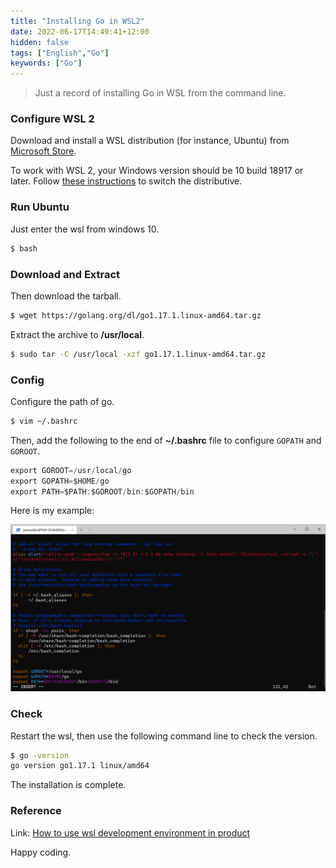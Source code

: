 ```yaml
---
title: "Installing Go in WSL2"
date: 2022-06-17T14:49:41+12:00
hidden: false
tags: ["English","Go"]
keywords: ["Go"]
---
```


> Just a record of installing Go in WSL from the command line.

<!--more-->

### Configure WSL 2

Download and install a WSL distribution (for instance, Ubuntu) from [Microsoft Store](https://jb.gg/clion-wsl).

To work with WSL 2, your Windows version should be 10 build 18917 or later. Follow [these instructions](https://docs.microsoft.com/windows/wsl/wsl2-install#set-a-distro-to-be-backed-by-wsl-2-using-the-command-line) to switch the distributive.



### Run Ubuntu

Just enter the wsl from windows 10.

```bash
$ bash
```



### Download and Extract

Then download the tarball.

```bash
$ wget https://golang.org/dl/go1.17.1.linux-amd64.tar.gz
```

Extract the archive to **/usr/local**. 

```bash
$ sudo tar -C /usr/local -xzf go1.17.1.linux-amd64.tar.gz
```



### Config

Configure the path of go.

```bash
$ vim ~/.bashrc
```

Then, add the following to the end of **~/.bashrc** file to configure `GOPATH` and `GOROOT`.

```c
export GOROOT=/usr/local/go
export GOPATH=$HOME/go
export PATH=$PATH:$GOROOT/bin:$GOPATH/bin
```

Here is my example:

![example](/go.png)



### Check

Restart the wsl, then use the following command line to check the version.

```bash
$ go -version
go version go1.17.1 linux/amd64
```



The installation is complete.



### Reference

Link: [How to use wsl development environment in product](https://www.jetbrains.com/help/go/how-to-use-wsl-development-environment-in-product.html)

Happy coding.
